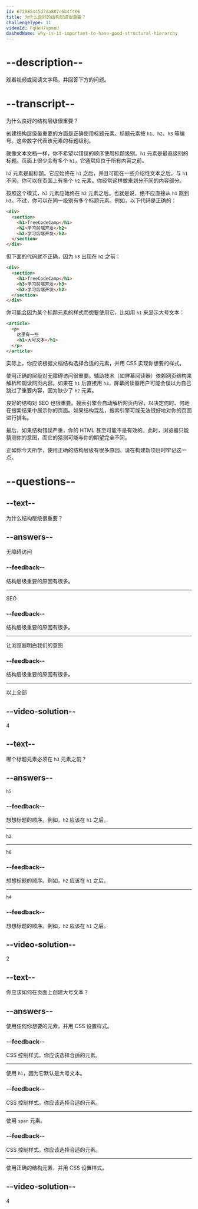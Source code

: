 ```yaml
---
id: 672985445d7da807c6b4f406
title: 为什么良好的结构层级很重要？
challengeType: 11
videoId: FqHeH7vpmoU
dashedName: why-is-it-important-to-have-good-structural-hierarchy
---
```


# --description--

观看视频或阅读文字稿，并回答下方的问题。

# --transcript--

为什么良好的结构层级很重要？

创建结构层级最重要的方面是正确使用标题元素。标题元素按 `h1`、`h2`、`h3` 等编号。这些数字代表该元素的标题级别。

就像文本文档一样，你不希望以错误的顺序使用标题级别。`h1` 元素是最高级别的标题。页面上很少会有多个 `h1`，它通常应位于所有内容之前。

`h2` 元素是副标题。它应始终在 `h1` 之后，并且可能在一些介绍性文本之后。与 `h1` 不同，你可以在页面上有多个 `h2` 元素。你经常这样做来划分不同的内容部分。

按照这个模式，`h3` 元素应始终在 `h2` 元素之后。也就是说，绝不应直接从 `h1` 跳到 `h3`。不过，你可以在同一级别有多个标题元素。例如，以下代码是正确的：

```html
<div>
  <section>
    <h1>freeCodeCamp</h1>
    <h2>学习前端开发</h2>
    <h2>学习后端开发</h2>
  </section>
</div>
```

但下面的代码就不正确，因为 `h3` 出现在 `h2` 之前：

```html
<div>
  <section>
    <h1>freeCodeCamp</h1>
    <h3>学习前端开发</h3>
    <h2>学习后端开发</h2>
  </section>
</div>
```

你可能会因为某个标题元素的样式而想要使用它，比如用 `h1` 来显示大号文本：

```html
<article>
  <p>
    这里有一些
    <h1>大号文本</h1>
  </p>
</article>
```

实际上，你应该根据文档结构选择合适的元素，并用 CSS 实现你想要的样式。

使用正确的层级对无障碍访问很重要。辅助技术（如屏幕阅读器）依赖网页结构来解析和朗读网页内容。如果在 `h1` 后直接用 `h3`，屏幕阅读器用户可能会误以为自己跳过了重要内容，因为缺少了 `h2` 元素。

良好的结构对 SEO 也很重要。搜索引擎会自动解析网页内容，以决定何时、何地在搜索结果中展示你的页面。如果结构混乱，搜索引擎可能无法很好地对你的页面进行排名。

最后，如果结构错误严重，你的 HTML 甚至可能不是有效的。此时，浏览器只能猜测你的意图，而它的猜测可能与你的期望完全不同。

正如你今天所学，使用正确的结构层级有很多原因。请在构建新项目时牢记这一点。

# --questions--

## --text--

为什么结构层级很重要？

## --answers--

无障碍访问

### --feedback--

结构层级重要的原因有很多。

---

SEO

### --feedback--

结构层级重要的原因有很多。

---

让浏览器明白我们的意图

### --feedback--

结构层级重要的原因有很多。

---

以上全部

## --video-solution--

4

## --text--

哪个标题元素必须在 `h3` 元素之前？

## --answers--

`h5`

### --feedback--

想想标题的顺序。例如，`h2` 应该在 `h1` 之后。

---

`h2`

---

`h6`

### --feedback--

想想标题的顺序。例如，`h2` 应该在 `h1` 之后。

---

`h4`

### --feedback--

想想标题的顺序。例如，`h2` 应该在 `h1` 之后。

## --video-solution--

2

## --text--

你应该如何在页面上创建大号文本？

## --answers--

使用任何你想要的元素，并用 CSS 设置样式。

### --feedback--

CSS 控制样式，你应该选择合适的元素。

---

使用 `h1`，因为它默认是大号文本。

### --feedback--

CSS 控制样式，你应该选择合适的元素。

---

使用 `span` 元素。

### --feedback--

CSS 控制样式，你应该选择合适的元素。

---

使用正确的结构元素，并用 CSS 设置样式。

## --video-solution--

4

